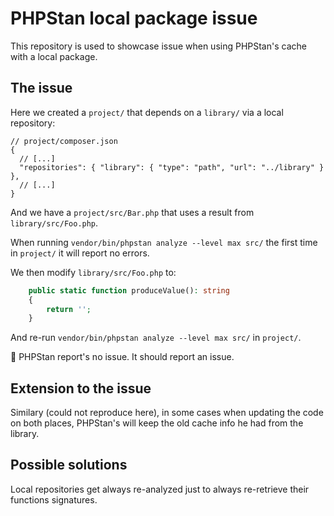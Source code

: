 # PHPStan local package issue

This repository is used to showcase issue when using PHPStan's cache with a local package.

## The issue

Here we created a `project/` that depends on a `library/` via a local repository:
```json5
// project/composer.json
{
  // [...]
  "repositories": { "library": { "type": "path", "url": "../library" } },
  // [...]
}
```

And we have a `project/src/Bar.php` that uses a result from `library/src/Foo.php`.

When running `vendor/bin/phpstan analyze --level max src/` the first time in `project/` it will report no errors.

We then modify `library/src/Foo.php` to:
```php
    public static function produceValue(): string
    {
        return '';
    }
```

And re-run `vendor/bin/phpstan analyze --level max src/` in `project/`.

🐛 PHPStan report's no issue. It should report an issue.

## Extension to the issue

Similary (could not reproduce here), in some cases when updating the code on both places, PHPStan's will keep the old cache info he had from the library.

## Possible solutions

Local repositories get always re-analyzed just to always re-retrieve their functions signatures.